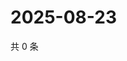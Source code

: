 # 2025-08-23

共 0 条

<!-- BEGIN ZHIHUQUESTIONS -->
<!-- 最后更新时间 Sat Aug 23 2025 08:51:51 GMT+0800 (China Standard Time) -->

<!-- END ZHIHUQUESTIONS -->
